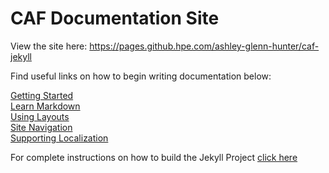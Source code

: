 # CAF Documentation Site

View the site here: https://pages.github.hpe.com/ashley-glenn-hunter/caf-jekyll

Find useful links on how to begin writing documentation below:

[Getting Started](developer_docs/getting_started.md)  
[Learn Markdown](https://guides.github.com/features/mastering-markdown/)  
[Using Layouts](developer_docs/using_layouts.md)  
[Site Navigation](developer_docs/navigation.md)  
[Supporting Localization](developer_docs/localization.md)

For complete instructions on how to build the Jekyll Project [click here](developer_docs/building_jekyll.md)
